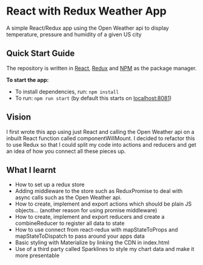 # React with Redux Weather App

A simple React/Redux app using the Open Weather api to display temperature, pressure and humidity of a given US city

## Quick Start Guide

The repository is written in [React](https://reactjs.org/), [Redux](https://redux.js.org/) and [NPM](https://www.npmjs.com/) as the package manager.

**To start the app:**
- To install dependencies, run: `npm install`
- To run: `npm run start` (by default this starts on [localhost:8081](localhost:8081))

## Vision

I first wrote this app using just React and calling the Open Weather api on a inbuilt React function called componentWillMount.  I decided to refactor this to use Redux so that I could split my code into actions and reducers and get an idea of how you connect all these pieces up.

## What I learnt

* How to set up a redux store
* Adding middleware to the store such as ReduxPromise to deal with async calls such as the Open Weather api.
* How to create, implement and export actions which should be plain JS objects... (another reason for using promise middleware)
* How to create, implement and export reducers and create a combineReducer to register all data to state
* How to use connect from react-redux with mapStateToProps and mapStateToDispatch to pass around your apps data
* Basic styling with Materialize by linking the CDN in index.html
* Use of a third party called Sparklines to style my chart data and make it more presentable


